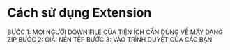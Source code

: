 # Cách sử dụng Extension
BƯỚC 1: MỌI NGƯỜI DOWN FILE CỦA TIỆN ÍCH CẦN DÙNG VỀ MÁY DẠNG ZIP
BƯỚC 2: GIẢI NÉN TỆP
BƯỚC 3: VÀO TRÌNH DUYỆT CỦA CÁC BẠN
